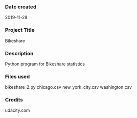 ### Date created
2019-11-28

### Project Title
Bikeshare

### Description
Python program for Bikeshare statistics

### Files used
bikeshare_2.py
chicago.csv
new_york_city.csv
washington.csv

### Credits
udacity.com
